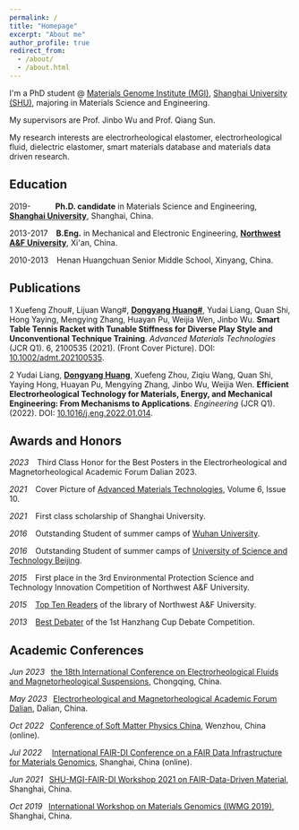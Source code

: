 ```yaml
---
permalink: /
title: "Homepage"
excerpt: "About me"
author_profile: true
redirect_from: 
  - /about/
  - /about.html
---
```


I'm a PhD student @ [Materials Genome Institute (MGI)](https://mgi.shu.edu.cn/), [Shanghai University (SHU)](https://www.shu.edu.cn/), majoring in Materials Science and Engineering. 

My supervisors are Prof. Jinbo Wu and Prof. Qiang Sun.

My research interests are electrorheological elastomer, electrorheological fluid, dielectric elastomer, smart materials database and materials data driven research.




Education
------
2019- &ensp; &ensp; &ensp; &ensp;**Ph.D. candidate** in Materials Science and Engineering, [**Shanghai University**](https://www.shu.edu.cn), Shanghai, China.

2013-2017 &ensp; **B.Eng.** in Mechanical and Electronic Engineering, [**Northwest A&F University**](https://www.nwafu.edu.cn), Xi'an, China.

2010-2013 &ensp; Henan Huangchuan Senior Middle School, Xinyang, China.

Publications
------
1 Xuefeng Zhou#, Lijuan Wang#, **<u>Dongyang Huang#</u>**, Yudai Liang, Quan Shi, Hong Yaying, Mengying Zhang, Huayan Pu, Weijia Wen, Jinbo Wu. **Smart Table Tennis Racket with Tunable Stiffness for Diverse Play Style and Unconventional Technique Training**. *Advanced Materials Technologies* (JCR Q1). 6, 2100535 (2021). (Front Cover Picture). DOI: [10.1002/admt.202100535](https://doi.org/10.1002/admt.202100535).

2 Yudai Liang, **<u>Dongyang Huang</u>**, Xuefeng Zhou, Ziqiu Wang, Quan Shi, Yaying Hong, Huayan Pu, Mengying Zhang, Jinbo Wu, Weijia Wen. **Efficient Electrorheological Technology for Materials, Energy, and Mechanical Engineering: From Mechanisms to Applications**. *Engineering* (JCR Q1). (2022). DOI: [10.1016/j.eng.2022.01.014](https://doi.org/10.1016/j.eng.2022.01.014).

Awards and Honors
------
*2023* &ensp; Third Class Honor for the Best Posters in the Electrorheological and Magnetorheological Academic Forum Dalian 2023.

*2021* &ensp; Cover Picture of [Advanced Materials Technologies](https://onlinelibrary.wiley.com/toc/2365709x/2021/6/10), Volume 6, Issue 10. 

*2021* &ensp; First class scholarship of Shanghai University.

*2016* &ensp; Outstanding Student of summer camps of [Wuhan University](https://www.whu.edu.cn/).

*2016* &ensp; Outstanding Student of summer camps of [University of Science and Technology Beijing](https://www.ustb.edu.cn/). 

*2015* &ensp; First place in the 3rd Environmental Protection Science and Technology Innovation Competition of Northwest A&F University. 

*2015* &ensp; [Top Ten Readers](https://oldlib.nwsuaf.edu.cn/dzpx/283009.htm) of the library of Northwest A&F University. 

*2013* &ensp; [Best Debater](https://news.nwafu.edu.cn/xstdx/fc748ac3f10b4a0fbd48e1ac2b249b7a.htm) of the 1st Hanzhang Cup Debate Competition. 

Academic Conferences
------
*Jun 2023*&ensp; [the 18th International Conference on Electrorheological Fluids and Magnetorheological Suspensions](https://ermr2023.aconf.org/),  Chongqing, China. 

*May 2023*&ensp; [Electrorheological and Magnetorheological Academic Forum Dalian](https://cstam.org.cn/article/16778185154490368.html), Dalian, China.

*Oct 2022*&ensp; [Conference of Soft Matter Physics China](http://softmat2021.cpsjournals.cn/index.php?m=82), Wenzhou, China (online). 

*Jul 2022*&ensp;&ensp; [International FAIR-DI Conference on a FAIR Data Infrastructure for Materials Genomics](https://mgi.shu.edu.cn/info/1063/3062.htm), Shanghai, China (online). 

*Jun 2021*&ensp; [SHU-MGI-FAIR-DI Workshop 2021 on FAIR-Data-Driven Material](https://www.fair-di.eu/events/workshop-louvain-2021/louvain-2021-home), Shanghai, China.

*Oct 2019*&ensp; [International Workshop on Materials Genomics (IWMG 2019)](https://mgi.shu.edu.cn/info/1063/1766.htm), Shanghai, China. 

